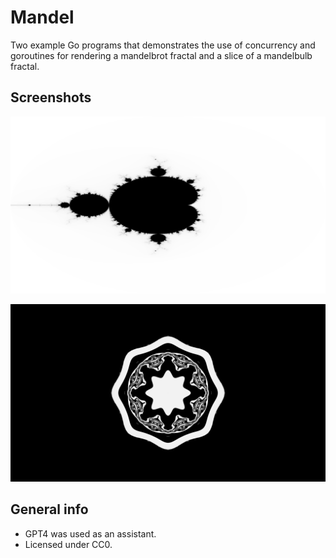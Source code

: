 # Mandel

Two example Go programs that demonstrates the use of concurrency and goroutines for rendering a mandelbrot fractal and a slice of a mandelbulb fractal.

## Screenshots

![mandelbrot](img/mandelbrot.png)

![mandelbulb](img/mandelbulb.png)

## General info

* GPT4 was used as an assistant.
* Licensed under CC0.
